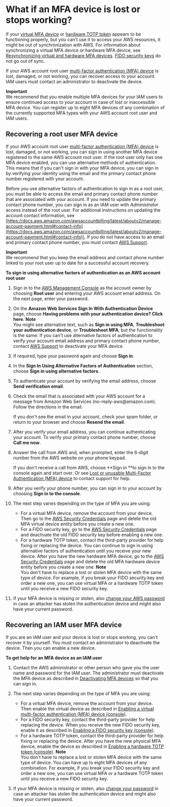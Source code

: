 # What if an MFA device is lost or stops working?<a name="id_credentials_mfa_lost-or-broken"></a>

If your [virtual MFA device](id_credentials_mfa_enable_virtual.md) or [hardware TOTP token](id_credentials_mfa_enable_physical.md) appears to be functioning properly, but you can't use it to access your AWS resources, it might be out of synchronization with AWS\. For information about synchronizing a virtual MFA device or hardware MFA device, see [Resynchronizing virtual and hardware MFA devices](id_credentials_mfa_sync.md)\. [FIDO security keys](id_credentials_mfa_enable_fido.md) do not go out of sync\.

If your AWS account root user [multi\-factor authentication \(MFA\) device](id_credentials_mfa.md) is lost, damaged, or not working, you can recover access to your account\. IAM users must contact an administrator to deactivate the device\.

**Important**  
We recommend that you enable multiple MFA devices for your IAM users to ensure continued access to your account in case of lost or inaccessible MFA device\. You can register up to eight MFA devices of any combination of the currently supported MFA types with your AWS account root user and IAM users\.

## Recovering a root user MFA device<a name="root-mfa-lost-or-broken"></a>

If your AWS account root user [multi\-factor authentication \(MFA\) device](id_credentials_mfa.md) is lost, damaged, or not working, you can sign in using another MFA device registered to the same AWS account root user\. If the root user only has one MFA device enabled, you can use alternative methods of authentication\. This means that if you can't sign in with your MFA device, you can sign in by verifying your identity using the email and the primary contact phone number registered with your account\.

Before you use alternative factors of authentication to sign in as a root user, you must be able to access the email and primary contact phone number that are associated with your account\. If you need to update the primary contact phone number, you can sign in as an IAM user with *Administrator* access instead of the root user\. For additional instructions on updating the account contact information, see [https://docs.aws.amazon.com/awsaccountbilling/latest/aboutv2/manage-account-payment.html#contact-info](https://docs.aws.amazon.com/awsaccountbilling/latest/aboutv2/manage-account-payment.html#contact-info)\. If you do not have access to an email and primary contact phone number, you must contact [AWS Support](https://aws.amazon.com/forms/aws-mfa-support)\.

**Important**  
We recommend that you keep the email address and contact phone number linked to your root user up to date for a successful account recovery\.

**To sign in using alternative factors of authentication as an AWS account root user**

1.  Sign in to the [AWS Management Console](https://console.aws.amazon.com/) as the account owner by choosing **Root user** and entering your AWS account email address\. On the next page, enter your password\.

1. On the **Amazon Web Services Sign In With Authentication Device** page, choose **Having problems with your authentication device? Click here**\.
**Note**  
You might see alternative text, such as **Sign in using MFA**, **Troubleshoot your authentication device**, or **Troubleshoot MFA**, but the functionality is the same\. If you can't use alternative factors of authentication to verify your account email address and primary contact phone number, contact [AWS Support](https://aws.amazon.com/forms/aws-mfa-support) to deactivate your MFA device\.

1. If required, type your password again and choose **Sign in**\.

1. In the **Sign In Using Alternative Factors of Authentication** section, choose **Sign in using alternative factors**\.

1. To authenticate your account by verifying the email address, choose **Send verification email**\. 

1. Check the email that is associated with your AWS account for a message from Amazon Web Services \(no\-reply\-aws@amazon\.com\)\. Follow the directions in the email\.

   If you don't see the email in your account, check your spam folder, or return to your browser and choose **Resend the email**\.

1. After you verify your email address, you can continue authenticating your account\. To verify your primary contact phone number, choose **Call me now**\.

1. Answer the call from AWS and, when prompted, enter the 6\-digit number from the AWS website on your phone keypad\. 

   If you don't receive a call from AWS, choose **Sign in **to sign in to the console again and start over\. Or see [Lost or unusable Multi\-Factor Authentication \(MFA\) device](https://support.aws.amazon.com/#/contacts/aws-mfa-support) to contact support for help\.

1. After you verify your phone number, you can sign in to your account by choosing **Sign in to the console**\.

1. The next step varies depending on the type of MFA you are using:
   + For a virtual MFA device, remove the account from your device\. Then go to the [AWS Security Credentials](https://console.aws.amazon.com/iam/home?#security_credential) page and delete the old MFA virtual device entity before you create a new one\.
   + For a FIDO security key, go to the [AWS Security Credentials](https://console.aws.amazon.com/iam/home?#security_credential) page and deactivate the old FIDO security key before enabling a new one\.
   + For a hardware TOTP token, contact the third\-party provider for help fixing or replacing the device\. You can continue to sign in using alternative factors of authentication until you receive your new device\. After you have the new hardware MFA device, go to the [AWS Security Credentials](https://console.aws.amazon.com/iam/home?#security_credential) page and delete the old MFA hardware device entity before you create a new one\.
**Note**  
You don't have to replace a lost or stolen MFA device with the same type of device\. For example, if you break your FIDO security key and order a new one, you can use virtual MFA or a hardware TOTP token until you receive a new FIDO security key\.

1. If your MFA device is missing or stolen, also [change your AWS password](id_credentials_passwords_change-root.md) in case an attacker has stolen the authentication device and might also have your current password\.

## Recovering an IAM user MFA device<a name="iam-user-mfa-lost-or-broken"></a>

If you are an IAM user and your device is lost or stops working, you can't recover it by yourself\. You must contact an administrator to deactivate the device\. Then you can enable a new device\.

**To get help for an MFA device as an IAM user**

1. Contact the AWS administrator or other person who gave you the user name and password for the IAM user\. The administrator must deactivate the MFA device as described in [Deactivating MFA devices](id_credentials_mfa_disable.md) so that you can sign in\.

1. The next step varies depending on the type of MFA you are using:
   + For a virtual MFA device, remove the account from your device\. Then enable the virtual device as described in [Enabling a virtual multi\-factor authentication \(MFA\) device \(console\)](id_credentials_mfa_enable_virtual.md)\.
   + For a FIDO security key, contact the third\-party provider for help replacing the device\. When you receive the new FIDO security key, enable it as described in [Enabling a FIDO security key \(console\)](id_credentials_mfa_enable_fido.md)\.
   + For a hardware TOTP token, contact the third\-party provider for help fixing or replacing the device\. After you have the new physical MFA device, enable the device as described in [Enabling a hardware TOTP token \(console\)](id_credentials_mfa_enable_physical.md)\.
**Note**  
You don't have to replace a lost or stolen MFA device with the same type of device\. You can have up to eight MFA devices of any combination\. For example, if you break your FIDO security key and order a new one, you can use virtual MFA or a hardware TOTP token until you receive a new FIDO security key\.

1. If your MFA device is missing or stolen, also [change your password](id_credentials_passwords_user-change-own.md) in case an attacker has stolen the authentication device and might also have your current password\.